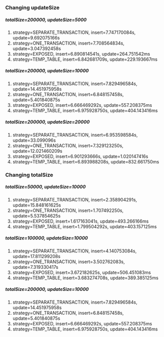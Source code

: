 ### Changing updateSize

##### totalSize=200000, updateSize=5000
1. strategy=SEPARATE_TRANSACTION, insert=7.747170084s, update=9.692075166s
2. strategy=ONE_TRANSACTION, insert=7.708564834s, update=3.047392458s
3. strategy=EXPOSED, insert=6.890814541s, update=264.751542ms
4. strategy=TEMP_TABLE, insert=6.842681709s, update=229.193667ms

##### totalSize=200000, updateSize=10000
1. strategy=SEPARATE_TRANSACTION, insert=7.829496584s, update=14.451975958s
2. strategy=ONE_TRANSACTION, insert=6.848157458s, update=5.401840875s
3. strategy=EXPOSED, insert=6.666469292s, update=557.208375ms
4. strategy=TEMP_TABLE, insert=6.975928750s, update=404.143416ms

##### totalSize=200000, updateSize=20000
1. strategy=SEPARATE_TRANSACTION, insert=6.953598584s, update=33.099096s
2. strategy=ONE_TRANSACTION, insert=7.329123250s, update=12.021460209s
3. strategy=EXPOSED, insert=6.901293666s, update=1.020147416s
4. strategy=TEMP_TABLE, insert=6.893988208s, update=832.661750ms

### Changing totalSize

##### totalSize=50000, updateSize=10000
1. strategy=SEPARATE_TRANSACTION, insert=2.358904291s, update=15.848161625s
2. strategy=ONE_TRANSACTION, insert=1.707492250s, update=5.537854625s
3. strategy=EXPOSED, insert=1.617163041s, update=493.266166ms
4. strategy=TEMP_TABLE, insert=1.799504292s, update=403.157125ms

##### totalSize=100000, updateSize=10000
1. strategy=SEPARATE_TRANSACTION, insert=4.140753084s, update=17.811299208s
2. strategy=ONE_TRANSACTION, insert=3.502762083s, update=7.319330417s
3. strategy=EXPOSED, insert=3.672182625s, update=506.451083ms
4. strategy=TEMP_TABLE, insert=3.683274708s, update=389.385125ms

##### totalSize=200000, updateSize=10000
1. strategy=SEPARATE_TRANSACTION, insert=7.829496584s, update=14.451975958s
2. strategy=ONE_TRANSACTION, insert=6.848157458s, update=5.401840875s
3. strategy=EXPOSED, insert=6.666469292s, update=557.208375ms
4. strategy=TEMP_TABLE, insert=6.975928750s, update=404.143416ms
